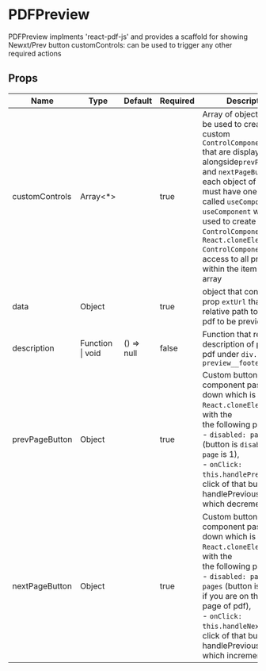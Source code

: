# PDFPreview

PDFPreview implments 'react-pdf-js' and provides a scaffold for showing Newxt/Prev button
customControls: can be used to trigger any other required actions


## Props
| Name           | Type                 | Default    | Required | Description                                                                                                                                                                                                                                                                                                                                                                           |
| -------------- | -------------------- | ---------- | -------- | ------------------------------------------------------------------------------------------------------------------------------------------------------------------------------------------------------------------------------------------------------------------------------------------------------------------------------------------------------------------------------------- |
| customControls | Array&lt;*&gt;       |            | true     | Array of objects that will be used to create custom `ControlComponents`<br>that are displayed alongside`prevPageButton` and `nextPageButton`<br> each object of the array must have one prop called `useComponent`<br> `useComponent` will be used to create `ControlComponent` via `React.cloneElement`<br> `ControlComponent` has access to all props within the item of that array |
| data           | Object               |            | true     | object that contains, prop `extUrl` that has the relative path to the<br>pdf to be previewed                                                                                                                                                                                                                                                                                          |
| description    | Function &#124; void | () => null | false    | Function that returns description of previewed pdf under `div.pdf-preview__footer`                                                                                                                                                                                                                                                                                                    |
| prevPageButton | Object               |            | true     | Custom button component passed down which is `React.cloneElement`ed with the<br>the following props:<br>- `disabled: page === 1` (button is `disabled` if `page` is 1),<br>- `onClick: this.handlePrevious` (on click of that button runs handlePrevious<br>    which decrements `page`)                                                                                              |
| nextPageButton | Object               |            | true     | Custom button component passed down which is `React.cloneElement`ed with the<br>the following props:<br>- `disabled: page === pages` (button is `disabled` if you are on the last<br>page of pdf),<br>- `onClick: this.handleNext` (on click of that button runs handlePrevious<br>    which increments `page`)                                                                       |
